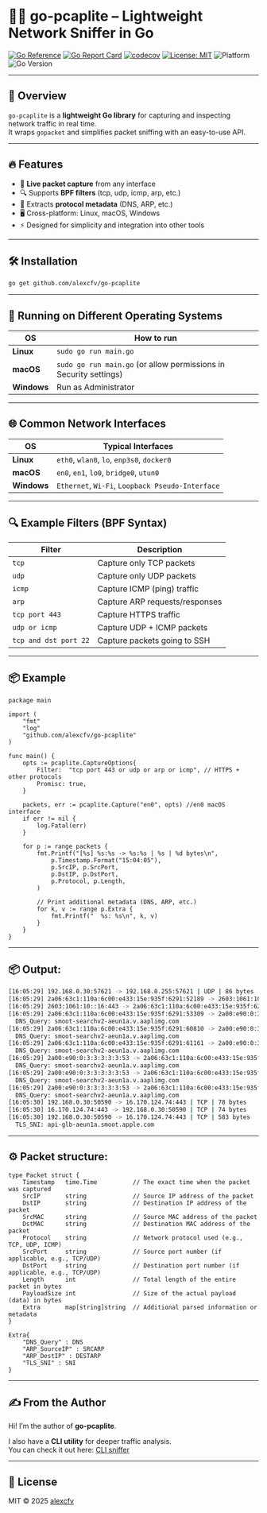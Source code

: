 # 🕵️‍♂️ go-pcaplite – Lightweight Network Sniffer in Go

[![Go Reference](https://pkg.go.dev/badge/github.com/alexcfv/go-pcaplite.svg)](https://pkg.go.dev/github.com/alexcfv/go-pcaplite)
[![Go Report Card](https://goreportcard.com/badge/github.com/alexcfv/go-pcaplite)](https://goreportcard.com/report/github.com/alexcfv/go-pcaplite)
[![codecov](https://codecov.io/github/alexcfv/go-pcaplite/graph/badge.svg?token=ZHZMTJI4D7)](https://codecov.io/github/alexcfv/go-pcaplite)
[![License: MIT](https://img.shields.io/badge/License-MIT-yellow.svg)](LICENSE)
![Platform](https://img.shields.io/badge/platform-linux%20%7C%20macos%20%7C%20windows-blue)
![Go Version](https://img.shields.io/github/go-mod/go-version/alexcfv/go-pcaplite)

---

## 🚀 Overview

`go-pcaplite` is a **lightweight Go library** for capturing and inspecting network traffic in real time.  
It wraps `gopacket` and simplifies packet sniffing with an easy-to-use API.  

---

## 🔥 Features

- 📡 **Live packet capture** from any interface  
- 🔍 Supports **BPF filters** (tcp, udp, icmp, arp, etc.)  
- 📝 Extracts **protocol metadata** (DNS, ARP, etc.)  
- 🖥️ Cross-platform: Linux, macOS, Windows  
- ⚡ Designed for simplicity and integration into other tools  

---

## 🛠️ Installation

```bash
go get github.com/alexcfv/go-pcaplite
```

---

## 🔑 Running on Different Operating Systems

| OS          | How to run                                                            |
| ----------- | --------------------------------------------------------------------- |
| **Linux**   | `sudo go run main.go`                                                 |
| **macOS**   | `sudo go run main.go` (or allow permissions in Security settings)     |
| **Windows** | Run as Administrator                                                  |

---

## 🌐 Common Network Interfaces

| OS          | Typical Interfaces                               |
| ----------- | ------------------------------------------------ |
| **Linux**   | `eth0`, `wlan0`, `lo`, `enp3s0`, `docker0`       |
| **macOS**   | `en0`, `en1`, `lo0`, `bridge0`, `utun0`          |
| **Windows** | `Ethernet`, `Wi-Fi`, `Loopback Pseudo-Interface` |

---

## 🔍 Example Filters (BPF Syntax)

| Filter                | Description                    |
| --------------------- | ------------------------------ |
| `tcp`                 | Capture only TCP packets       |
| `udp`                 | Capture only UDP packets       |
| `icmp`                | Capture ICMP (ping) traffic    |
| `arp`                 | Capture ARP requests/responses |
| `tcp port 443`        | Capture HTTPS traffic          |
| `udp or icmp`         | Capture UDP + ICMP packets     |
| `tcp and dst port 22` | Capture packets going to SSH   |

---

## 📦 Example

```golang
package main

import (
    "fmt"
    "log"
    "github.com/alexcfv/go-pcaplite"
)

func main() {
    opts := pcaplite.CaptureOptions{
        Filter:  "tcp port 443 or udp or arp or icmp", // HTTPS + other protocols
        Promisc: true,
    }

    packets, err := pcaplite.Capture("en0", opts) //en0 macOS interface
    if err != nil {
        log.Fatal(err)
    }

    for p := range packets {
        fmt.Printf("[%s] %s:%s -> %s:%s | %s | %d bytes\n",
            p.Timestamp.Format("15:04:05"),
            p.SrcIP, p.SrcPort,
            p.DstIP, p.DstPort,
            p.Protocol, p.Length,
        )

        // Print additional metadata (DNS, ARP, etc.)
        for k, v := range p.Extra {
            fmt.Printf("  %s: %s\n", k, v)
        }
    }
}
```

---

## 📦 Output:

```bash
[16:05:29] 192.168.0.30:57621 -> 192.168.0.255:57621 | UDP | 86 bytes
[16:05:29] 2a06:63c1:110a:6c00:e433:15e:935f:6291:52189 -> 2603:1061:10::16:443 | TCP | 74 bytes
[16:05:29] 2603:1061:10::16:443 -> 2a06:63c1:110a:6c00:e433:15e:935f:6291:52189 | TCP | 74 bytes
[16:05:29] 2a06:63c1:110a:6c00:e433:15e:935f:6291:53309 -> 2a00:e90:0:3:3:3:3:3:53 | DNS | 115 bytes
  DNS_Query: smoot-searchv2-aeun1a.v.aaplimg.com
[16:05:29] 2a06:63c1:110a:6c00:e433:15e:935f:6291:60810 -> 2a00:e90:0:3:3:3:3:3:53 | DNS | 115 bytes
  DNS_Query: smoot-searchv2-aeun1a.v.aaplimg.com
[16:05:29] 2a06:63c1:110a:6c00:e433:15e:935f:6291:61161 -> 2a00:e90:0:3:3:3:3:3:53 | DNS | 115 bytes
  DNS_Query: smoot-searchv2-aeun1a.v.aaplimg.com
[16:05:29] 2a00:e90:0:3:3:3:3:3:53 -> 2a06:63c1:110a:6c00:e433:15e:935f:6291:53309 | DNS | 189 bytes
  DNS_Query: smoot-searchv2-aeun1a.v.aaplimg.com
[16:05:29] 2a00:e90:0:3:3:3:3:3:53 -> 2a06:63c1:110a:6c00:e433:15e:935f:6291:60810 | DNS | 189 bytes
  DNS_Query: smoot-searchv2-aeun1a.v.aaplimg.com
[16:05:29] 2a00:e90:0:3:3:3:3:3:53 -> 2a06:63c1:110a:6c00:e433:15e:935f:6291:61161 | DNS | 131 bytes
  DNS_Query: smoot-searchv2-aeun1a.v.aaplimg.com
[16:05:30] 192.168.0.30:50590 -> 16.170.124.74:443 | TCP | 78 bytes
[16:05:30] 16.170.124.74:443 -> 192.168.0.30:50590 | TCP | 74 bytes
[16:05:30] 192.168.0.30:50590 -> 16.170.124.74:443 | TCP | 583 bytes
  TLS_SNI: api-glb-aeun1a.smoot.apple.com
```

---

## ⚙️ Packet structure:

```golang
type Packet struct {
    Timestamp   time.Time          // The exact time when the packet was captured
    SrcIP       string             // Source IP address of the packet
    DstIP       string             // Destination IP address of the packet
    SrcMAC      string             // Source MAC address of the packet
    DstMAC      string             // Destination MAC address of the packet
    Protocol    string             // Network protocol used (e.g., TCP, UDP, ICMP)
    SrcPort     string             // Source port number (if applicable, e.g., TCP/UDP)
    DstPort     string             // Destination port number (if applicable, e.g., TCP/UDP)
    Length      int                // Total length of the entire packet in bytes
    PayloadSize int                // Size of the actual payload (data) in bytes
    Extra       map[string]string  // Additional parsed information or metadata
}
```

```golang
Extra{
    "DNS_Query" : DNS
    "ARP_SourceIP" : SRCARP
    "ARP_DestIP" : DESTARP
    "TLS_SNI" : SNI
}
```

---

## ✍️ From the Author

Hi! I’m the author of **go-pcaplite**.  

I also have a **CLI utility** for deeper traffic analysis.  
You can check it out here: [CLI sniffer](https://github.com/alexcfv/go-sniffer)

---

## 📜 License  
MIT © 2025 [alexcfv](https://github.com/alexcfv)
